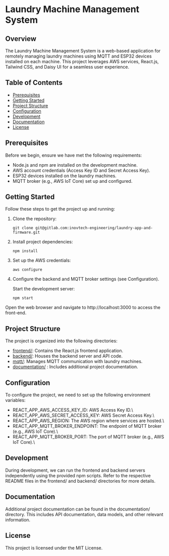 # Laundry Machine Management System


## Overview

The Laundry Machine Management System is a web-based application for remotely managing laundry machines using MQTT and ESP32 devices installed on each machine. This project leverages AWS services, React.js, Tailwind CSS, and Daisy UI for a seamless user experience.

## Table of Contents

- [Prerequisites](#prerequisites)
- [Getting Started](#getting-started)
- [Project Structure](#project-structure)
- [Configuration](#configuration)
- [Development](#development)
- [Documentation](#documentation)
- [License](#license)

## Prerequisites

Before we begin, ensure we have met the following requirements:

- Node.js and npm are installed on the development machine.
- AWS account credentials (Access Key ID and Secret Access Key).
- ESP32 devices installed on the laundry machines.
- MQTT broker (e.g., AWS IoT Core) set up and configured.

## Getting Started

Follow these steps to get the project up and running:

1. Clone the repository:

   ```shell
   git clone git@gitlab.com:inovtech-engineering/laundry-app-and-firmware.git

2. Install project dependencies:

    ```
    npm install
    ```
    
3. Set up the AWS credentials:
    
    ```
    aws configure
    ```

4. Configure the backend and MQTT broker settings (see Configuration).

   Start the development server:

    ```
    npm start
    ```
    
Open the web browser and navigate to http://localhost:3000 to access the front-end.

## Project Structure
The project is organized into the following directories:

- [frontend/](/frontend): Contains the React.js frontend application.
- [backend/](/backend): Houses the backend server and API code.
- [mqtt/](/mqtt): Manages MQTT communication with laundry machines.
- [documentation/](/documentation) : Includes additional project documentation.

## Configuration
To configure the project, we need to set up the following environment variables:

- REACT_APP_AWS_ACCESS_KEY_ID: AWS Access Key ID.\
- REACT_APP_AWS_SECRET_ACCESS_KEY: AWS Secret Access Key.\
- REACT_APP_AWS_REGION: The AWS region where services are hosted.\
- REACT_APP_MQTT_BROKER_ENDPOINT: The endpoint of MQTT broker (e.g., AWS IoT Core).\
- REACT_APP_MQTT_BROKER_PORT: The port of MQTT broker (e.g., AWS IoT Core).\

## Development
During development, we can run the frontend and backend servers independently using the provided npm scripts. Refer to the respective README files in the frontend/ and backend/ directories for more details.

## Documentation
Additional project documentation can be found in the documentation/ directory. This includes API documentation, data models, and other relevant information.

## License
This project is licensed under the MIT License.
